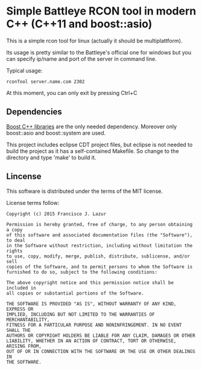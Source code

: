 # Simple Battleye RCON tool in modern C++ (C++11 and boost::asio)

This is a simple rcon tool for linux (actually it should be multiplattform).

Its usage is pretty similar to the Battleye's official one for windows but you
can specify ip/name and port of the server in command line.

Typical usage:

```
rconTool server.name.com 2302
```

At this moment, you can only exit by pressing Ctrl+C

## Dependencies

[Boost C++ libraries](http://www.boost.org/) are the only needed dependency.
Moreover only boost::asio and boost::system are used.

This project includes eclipse CDT project files, but eclipse is not needed to
build the project as it has a self-contained Makefile. So change to the
directory and type 'make' to build it.

## Lincense

This software is distributed under the terms of the MIT license.

License terms follow:

```
Copyright (c) 2015 Francisco J. Lazur

Permission is hereby granted, free of charge, to any person obtaining a copy
of this software and associated documentation files (the "Software"), to deal
in the Software without restriction, including without limitation the rights
to use, copy, modify, merge, publish, distribute, sublicense, and/or sell
copies of the Software, and to permit persons to whom the Software is
furnished to do so, subject to the following conditions:

The above copyright notice and this permission notice shall be included in
all copies or substantial portions of the Software.

THE SOFTWARE IS PROVIDED "AS IS", WITHOUT WARRANTY OF ANY KIND, EXPRESS OR
IMPLIED, INCLUDING BUT NOT LIMITED TO THE WARRANTIES OF MERCHANTABILITY,
FITNESS FOR A PARTICULAR PURPOSE AND NONINFRINGEMENT. IN NO EVENT SHALL THE
AUTHORS OR COPYRIGHT HOLDERS BE LIABLE FOR ANY CLAIM, DAMAGES OR OTHER
LIABILITY, WHETHER IN AN ACTION OF CONTRACT, TORT OR OTHERWISE, ARISING FROM,
OUT OF OR IN CONNECTION WITH THE SOFTWARE OR THE USE OR OTHER DEALINGS IN
THE SOFTWARE.
```

